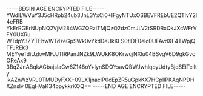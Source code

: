 -----BEGIN AGE ENCRYPTED FILE-----
YWdlLWVuY3J5cHRpb24ub3JnL3YxCi0+IFgyNTUxOSBEVFREbUE2QTIvY2l4eFRB
YkErRGErNUpNQ2VjM284WGZQRzlTMjQzQ2dzCmJLV2tSRDRxQkJXcWFrVFY0UXRu
WTdpY3ZYTEhwWTdzeGpSWk0vYkdDeUkKLS0tIDE0elc0UFAvdXF4TWpjQTFJREk3
MEYyeTdiUzkwMFJJTlRPanJNZk9LWUkK8OKrwqjNXlu04BSvgV6D9gkGvcOReAx9
3BqZJnABqkAGbajsIaCw6Z148oY+lynSDOYsavQBWJwhlqoyUdtyBjdSEiTcilty
ikAZnWzVRJ0TMUDyFXX+09LX1jnaclP0cEpZR5uGpkKX7HCplIPKAqNPDHXZnslv
0EgHVaK34bpykkrKOQ==
-----END AGE ENCRYPTED FILE-----
